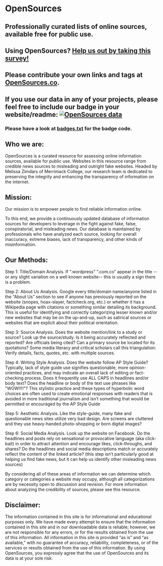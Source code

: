 # OpenSources

## Professionally curated lists of online sources, available free for public use.

## Using OpenSources?  [Help us out by taking this survey!](https://atom.io/packages/atom-beautify#language-support)

## Please contribute your own links and tags at [OpenSources.co](http://opensources.co).

## If you use our data in any of your projects, please feel free to include our badge in your website/readme: [![OpenSources data](https://img.shields.io/badge/Data-OpenSources-blue.svg)](http://opensources.co)
### Please have a look at [badges.txt](https://github.com/BigMcLargeHuge/opensources/blob/master/badges.txt) for the badge code.

## Who we are:

OpenSources is a curated resource for assessing online information sources, available for public use. Websites in this resource range from credible news sources to misleading and outright fake websites. Headed by Melissa Zimdars of Merrimack College, our research team is dedicated to preserving the integrity and enhancing the transparency of information on the internet.


## Mission:

Our mission is to empower people to find reliable information online.

To this end, we provide a continuously updated database of information sources for developers to leverage in the fight against fake, false, conspiratorial, and misleading news. Our database is maintained by professionals who have analyzed each source, looking for overall inaccuracy, extreme biases, lack of transparency, and other kinds of misinformation.

## Our Methods:

Step 1: Title/Domain Analysis. If “.wordpress” “.com.co” appear in the title -- or any slight variation on a well known website-- this is usually a sign there is a problem.

Step 2: About Us Analysis. Google every title/domain name/anyone listed in the “About Us” section to see if anyone has previously reported on the website (snopes, hoax-slayer, factcheck.org, etc.) or whether it has a Wikipedia page with citations or something similar detailing its background. This is useful for identifying and correctly categorizing lesser known and/or new websites that may be on the up-and-up, such as satirical sources or websites that are explicit about their political orientation.

Step 3: Source Analysis. Does the website mention/link to a study or source? Look up the source/study. Is it being accurately reflected and reported? Are officials being cited? Can a primary source be located for its quotations? Some media literacy and critical scholars call this triangulation: Verify details, facts, quotes, etc. with multiple sources.

Step 4: Writing Style Analysis. Does the website follow AP Style Guide? Typically, lack of style guide use signifies questionable, more opinion-oriented practices, and may indicate an overall lack of editing or fact-checking process. Does it frequently use ALL CAPS in headlines and/or body text? Does the headline or body of the text use phrases like "WOW!!!!"? This stylistic practice and these types of hyperbolic word choices are often used to create emotional responses with readers that is avoided in more traditional journalism and isn’t something that would be permitted or encouraged by the AP Style Guide

Step 5: Aesthetic Analysis. Like the style-guide, many fake and questionable news sites utilize very bad design. Are screens are cluttered and they use heavy-handed photo-shopping or born digital images?

Step 6: Social Media Analysis. Look up the website on Facebook. Do the headlines and posts rely on sensational or provocative language (aka click-bait) in order to attract attention and encourage likes, click-throughs, and shares? Do the headlines and social media descriptions match or accurately reflect the content of the linked article? (this step isn’t particularly good at helping us find fake news, but it can help us identify other misleading news sources)

By considering all of these areas of information we can determine which category or categories a website may occupy, although all categorizations are by necessity open to discussion and revision. For more information about analyzing the credibility of sources, please see this resource.

## Disclaimer:

The information contained in this site is for informational and educational purposes only. We have made every attempt to ensure that the information contained in this site and in our downloadable data is reliable; however, we are not responsible for any errors, or for the results obtained from the use of this information. All information in this site is provided “as is” and “as available,” with no guarantee of accuracy, reliability, completeness, or of the services or results obtained from the use of this information. By using OpenSources, you expressly agree that the use of OpenSources and its data is at your sole risk.
